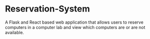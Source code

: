 # Reservation-System
A Flask and React based web application that allows users to reserve computers in a computer lab and view which computers are or are not available.
